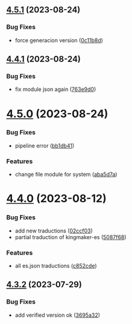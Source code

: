 ## [4.5.1](https://github.com/allnnde/pf2e-esp-translation/compare/v4.4.1...v4.5.1) (2023-08-24)


### Bug Fixes

* force generacion version ([0c11b8d](https://github.com/allnnde/pf2e-esp-translation/commit/0c11b8d910a9b49523949a7993909469a4b48372))



## [4.4.1](https://github.com/allnnde/pf2e-esp-translation/compare/v4.5.0...v4.4.1) (2023-08-24)


### Bug Fixes

* fix module json again ([763e9d0](https://github.com/allnnde/pf2e-esp-translation/commit/763e9d0721e417be80d49094836760866e10e27a))



# [4.5.0](https://github.com/allnnde/pf2e-esp-translation/compare/v4.4.0...v4.5.0) (2023-08-24)


### Bug Fixes

* pipeline error ([bb1db41](https://github.com/allnnde/pf2e-esp-translation/commit/bb1db413324621a51501750cc89a7dbd3138718b))


### Features

* change file module for system ([aba5d7a](https://github.com/allnnde/pf2e-esp-translation/commit/aba5d7a3e6ae8d33fc0885377d715c944d8f6158))



# [4.4.0](https://github.com/allnnde/pf2e-esp-translation/compare/v4.3.2...v4.4.0) (2023-08-12)


### Bug Fixes

* add new traductions ([02ccf03](https://github.com/allnnde/pf2e-esp-translation/commit/02ccf0364a9a8a53ab9c58b0c512188397db1ab8))
* partial traduction of kingmaker-es ([5087f68](https://github.com/allnnde/pf2e-esp-translation/commit/5087f68cb1acacb21798d67006e2252ccd30b09e))


### Features

* all es.json traductions ([c852cde](https://github.com/allnnde/pf2e-esp-translation/commit/c852cde1f918672a46ba59969ce7ac29bfcaa2b3))



## [4.3.2](https://github.com/allnnde/pf2e-esp-translation/compare/v4.3.1...v4.3.2) (2023-07-29)


### Bug Fixes

* add verified version ok ([3695a32](https://github.com/allnnde/pf2e-esp-translation/commit/3695a32e017338e43172e1a94c73617b2551f241))




